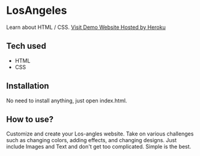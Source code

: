 # LosAngeles

Learn about HTML / CSS.
[Visit Demo Website Hosted by Heroku](https://los-angeles.herokuapp.com/)

## Tech used

- HTML
- CSS

## Installation

No need to install anything, just open index.html.

## How to use?

Customize and create your Los-angles website. Take on various challenges such as changing colors, adding effects, and changing designs. Just include Images and Text and don't get too complicated.
Simple is the best.
